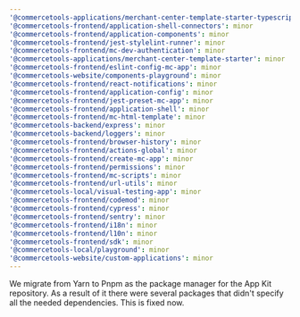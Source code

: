 ```yaml
---
'@commercetools-applications/merchant-center-template-starter-typescript': minor
'@commercetools-frontend/application-shell-connectors': minor
'@commercetools-frontend/application-components': minor
'@commercetools-frontend/jest-stylelint-runner': minor
'@commercetools-frontend/mc-dev-authentication': minor
'@commercetools-applications/merchant-center-template-starter': minor
'@commercetools-frontend/eslint-config-mc-app': minor
'@commercetools-website/components-playground': minor
'@commercetools-frontend/react-notifications': minor
'@commercetools-frontend/application-config': minor
'@commercetools-frontend/jest-preset-mc-app': minor
'@commercetools-frontend/application-shell': minor
'@commercetools-frontend/mc-html-template': minor
'@commercetools-backend/express': minor
'@commercetools-backend/loggers': minor
'@commercetools-frontend/browser-history': minor
'@commercetools-frontend/actions-global': minor
'@commercetools-frontend/create-mc-app': minor
'@commercetools-frontend/permissions': minor
'@commercetools-frontend/mc-scripts': minor
'@commercetools-frontend/url-utils': minor
'@commercetools-local/visual-testing-app': minor
'@commercetools-frontend/codemod': minor
'@commercetools-frontend/cypress': minor
'@commercetools-frontend/sentry': minor
'@commercetools-frontend/i18n': minor
'@commercetools-frontend/l10n': minor
'@commercetools-frontend/sdk': minor
'@commercetools-local/playground': minor
'@commercetools-website/custom-applications': minor
---
```


We migrate from Yarn to Pnpm as the package manager for the App Kit repository. As a result of it there were several packages that didn't specify all the needed dependencies. This is fixed now.
